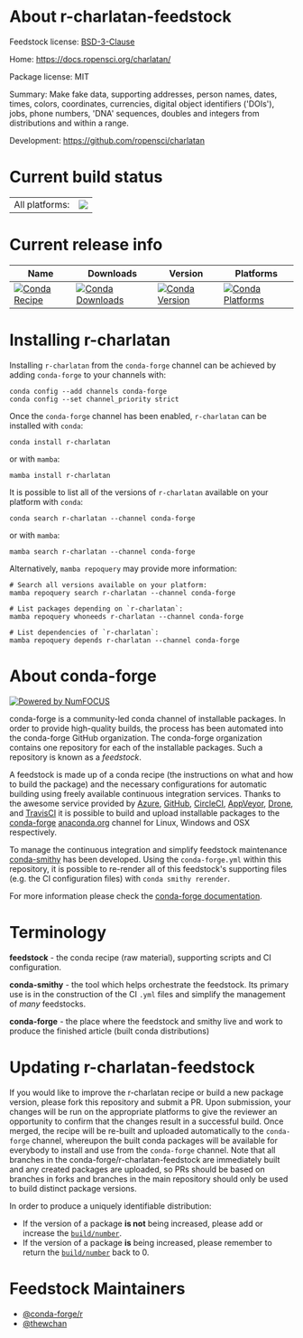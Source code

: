 About r-charlatan-feedstock
===========================

Feedstock license: [BSD-3-Clause](https://github.com/conda-forge/r-charlatan-feedstock/blob/main/LICENSE.txt)

Home: https://docs.ropensci.org/charlatan/

Package license: MIT

Summary: Make fake data, supporting addresses, person names, dates, times, colors, coordinates, currencies, digital object identifiers ('DOIs'), jobs, phone numbers, 'DNA' sequences, doubles and integers from distributions and within a range.

Development: https://github.com/ropensci/charlatan

Current build status
====================


<table><tr><td>All platforms:</td>
    <td>
      <a href="https://dev.azure.com/conda-forge/feedstock-builds/_build/latest?definitionId=20160&branchName=main">
        <img src="https://dev.azure.com/conda-forge/feedstock-builds/_apis/build/status/r-charlatan-feedstock?branchName=main">
      </a>
    </td>
  </tr>
</table>

Current release info
====================

| Name | Downloads | Version | Platforms |
| --- | --- | --- | --- |
| [![Conda Recipe](https://img.shields.io/badge/recipe-r--charlatan-green.svg)](https://anaconda.org/conda-forge/r-charlatan) | [![Conda Downloads](https://img.shields.io/conda/dn/conda-forge/r-charlatan.svg)](https://anaconda.org/conda-forge/r-charlatan) | [![Conda Version](https://img.shields.io/conda/vn/conda-forge/r-charlatan.svg)](https://anaconda.org/conda-forge/r-charlatan) | [![Conda Platforms](https://img.shields.io/conda/pn/conda-forge/r-charlatan.svg)](https://anaconda.org/conda-forge/r-charlatan) |

Installing r-charlatan
======================

Installing `r-charlatan` from the `conda-forge` channel can be achieved by adding `conda-forge` to your channels with:

```
conda config --add channels conda-forge
conda config --set channel_priority strict
```

Once the `conda-forge` channel has been enabled, `r-charlatan` can be installed with `conda`:

```
conda install r-charlatan
```

or with `mamba`:

```
mamba install r-charlatan
```

It is possible to list all of the versions of `r-charlatan` available on your platform with `conda`:

```
conda search r-charlatan --channel conda-forge
```

or with `mamba`:

```
mamba search r-charlatan --channel conda-forge
```

Alternatively, `mamba repoquery` may provide more information:

```
# Search all versions available on your platform:
mamba repoquery search r-charlatan --channel conda-forge

# List packages depending on `r-charlatan`:
mamba repoquery whoneeds r-charlatan --channel conda-forge

# List dependencies of `r-charlatan`:
mamba repoquery depends r-charlatan --channel conda-forge
```


About conda-forge
=================

[![Powered by
NumFOCUS](https://img.shields.io/badge/powered%20by-NumFOCUS-orange.svg?style=flat&colorA=E1523D&colorB=007D8A)](https://numfocus.org)

conda-forge is a community-led conda channel of installable packages.
In order to provide high-quality builds, the process has been automated into the
conda-forge GitHub organization. The conda-forge organization contains one repository
for each of the installable packages. Such a repository is known as a *feedstock*.

A feedstock is made up of a conda recipe (the instructions on what and how to build
the package) and the necessary configurations for automatic building using freely
available continuous integration services. Thanks to the awesome service provided by
[Azure](https://azure.microsoft.com/en-us/services/devops/), [GitHub](https://github.com/),
[CircleCI](https://circleci.com/), [AppVeyor](https://www.appveyor.com/),
[Drone](https://cloud.drone.io/welcome), and [TravisCI](https://travis-ci.com/)
it is possible to build and upload installable packages to the
[conda-forge](https://anaconda.org/conda-forge) [anaconda.org](https://anaconda.org/)
channel for Linux, Windows and OSX respectively.

To manage the continuous integration and simplify feedstock maintenance
[conda-smithy](https://github.com/conda-forge/conda-smithy) has been developed.
Using the ``conda-forge.yml`` within this repository, it is possible to re-render all of
this feedstock's supporting files (e.g. the CI configuration files) with ``conda smithy rerender``.

For more information please check the [conda-forge documentation](https://conda-forge.org/docs/).

Terminology
===========

**feedstock** - the conda recipe (raw material), supporting scripts and CI configuration.

**conda-smithy** - the tool which helps orchestrate the feedstock.
                   Its primary use is in the construction of the CI ``.yml`` files
                   and simplify the management of *many* feedstocks.

**conda-forge** - the place where the feedstock and smithy live and work to
                  produce the finished article (built conda distributions)


Updating r-charlatan-feedstock
==============================

If you would like to improve the r-charlatan recipe or build a new
package version, please fork this repository and submit a PR. Upon submission,
your changes will be run on the appropriate platforms to give the reviewer an
opportunity to confirm that the changes result in a successful build. Once
merged, the recipe will be re-built and uploaded automatically to the
`conda-forge` channel, whereupon the built conda packages will be available for
everybody to install and use from the `conda-forge` channel.
Note that all branches in the conda-forge/r-charlatan-feedstock are
immediately built and any created packages are uploaded, so PRs should be based
on branches in forks and branches in the main repository should only be used to
build distinct package versions.

In order to produce a uniquely identifiable distribution:
 * If the version of a package **is not** being increased, please add or increase
   the [``build/number``](https://docs.conda.io/projects/conda-build/en/latest/resources/define-metadata.html#build-number-and-string).
 * If the version of a package **is** being increased, please remember to return
   the [``build/number``](https://docs.conda.io/projects/conda-build/en/latest/resources/define-metadata.html#build-number-and-string)
   back to 0.

Feedstock Maintainers
=====================

* [@conda-forge/r](https://github.com/orgs/conda-forge/teams/r/)
* [@thewchan](https://github.com/thewchan/)

